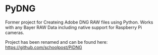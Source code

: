 # PyDNG

Former project for Createing Adobe DNG RAW files using Python. Works with any Bayer RAW Data including native support for Raspberry Pi cameras.

Project has been renamed and can be found here: https://github.com/schoolpost/PiDNG
